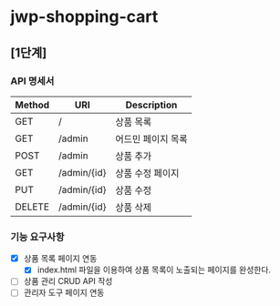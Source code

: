 # jwp-shopping-cart

## [1단계]

### API 명세서

| Method | URI         | Description |
|--------|-------------|-------------|
| GET    | /           | 상품 목록       |
| GET    | /admin      | 어드민 페이지 목록  |
| POST   | /admin      | 상품 추가       |
| GET    | /admin/{id} | 상품 수정 페이지   |
| PUT    | /admin/{id} | 상품 수정       |
| DELETE | /admin/{id} | 상품 삭제       |

### 기능 요구사항

- [x] 상품 목록 페이지 연동
    - [x] index.html 파일을 이용하여 상품 목록이 노출되는 페이지를 완성한다.
- [ ] 상품 관리 CRUD API 작성
- [ ] 관리자 도구 페이지 연동
